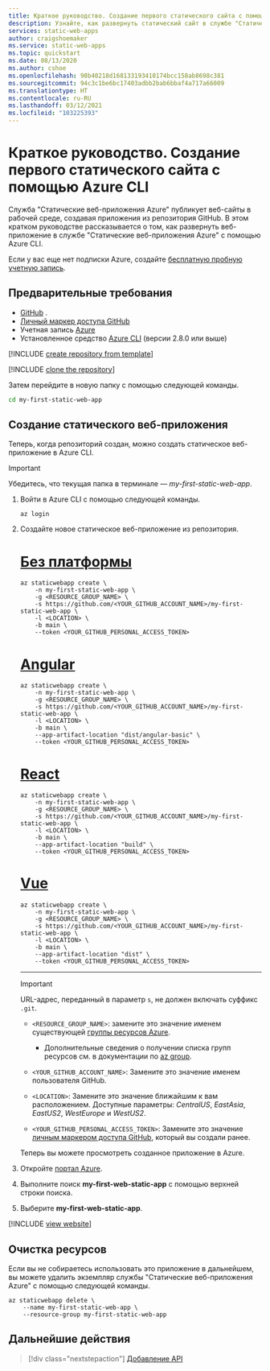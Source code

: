 ```yaml
---
title: Краткое руководство. Создание первого статического сайта с помощью службы "Статические веб-приложения Azure" в CLI
description: Узнайте, как развернуть статический сайт в службе "Статические веб-приложения Azure" с помощью Azure CLI.
services: static-web-apps
author: craigshoemaker
ms.service: static-web-apps
ms.topic: quickstart
ms.date: 08/13/2020
ms.author: cshoe
ms.openlocfilehash: 98b40218d168133193410174bcc158ab8698c381
ms.sourcegitcommit: 94c3c1be6bc17403adbb2bab6bbaf4a717a66009
ms.translationtype: HT
ms.contentlocale: ru-RU
ms.lasthandoff: 03/12/2021
ms.locfileid: "103225393"
---
```

# <a name="quickstart-building-your-first-static-site-using-the-azure-cli"></a>Краткое руководство. Создание первого статического сайта с помощью Azure CLI

Служба "Статические веб-приложения Azure" публикует веб-сайты в рабочей среде, создавая приложения из репозитория GitHub. В этом кратком руководстве рассказывается о том, как развернуть веб-приложение в службе "Статические веб-приложения Azure" с помощью Azure CLI.

Если у вас еще нет подписки Azure, создайте [бесплатную пробную учетную запись](https://azure.microsoft.com/free).

## <a name="prerequisites"></a>Предварительные требования

- [GitHub](https://github.com) .
- [Личный маркер доступа GitHub](https://docs.github.com/github/authenticating-to-github/creating-a-personal-access-token)
- Учетная запись [Azure](https://portal.azure.com)
- Установленное средство [Azure CLI](/cli/azure/install-azure-cli) (версии 2.8.0 или выше)

[!INCLUDE [create repository from template](../../includes/static-web-apps-get-started-create-repo.md)]

[!INCLUDE [clone the repository](../../includes/static-web-apps-get-started-clone-repo.md)]

Затем перейдите в новую папку с помощью следующей команды.

```bash
cd my-first-static-web-app
```

## <a name="create-a-static-web-app"></a>Создание статического веб-приложения

Теперь, когда репозиторий создан, можно создать статическое веб-приложение в Azure CLI.

> [!IMPORTANT]
> Убедитесь, что текущая папка в терминале — _my-first-static-web-app_.

1. Войти в Azure CLI с помощью следующей команды.

    ```azurecli
    az login
    ```

1. Создайте новое статическое веб-приложение из репозитория.

    # <a name="no-framework"></a>[Без платформы](#tab/vanilla-javascript)

    ```azurecli
    az staticwebapp create \
        -n my-first-static-web-app \
        -g <RESOURCE_GROUP_NAME> \
        -s https://github.com/<YOUR_GITHUB_ACCOUNT_NAME>/my-first-static-web-app \
        -l <LOCATION> \
        -b main \
        --token <YOUR_GITHUB_PERSONAL_ACCESS_TOKEN>
    ```

    # <a name="angular"></a>[Angular](#tab/angular)

    ```azurecli
    az staticwebapp create \
        -n my-first-static-web-app \
        -g <RESOURCE_GROUP_NAME> \
        -s https://github.com/<YOUR_GITHUB_ACCOUNT_NAME>/my-first-static-web-app \
        -l <LOCATION> \
        -b main \
        --app-artifact-location "dist/angular-basic" \
        --token <YOUR_GITHUB_PERSONAL_ACCESS_TOKEN>
    ```

    # <a name="react"></a>[React](#tab/react)

    ```azurecli
    az staticwebapp create \
        -n my-first-static-web-app \
        -g <RESOURCE_GROUP_NAME> \
        -s https://github.com/<YOUR_GITHUB_ACCOUNT_NAME>/my-first-static-web-app \
        -l <LOCATION> \
        -b main \
        --app-artifact-location "build" \
        --token <YOUR_GITHUB_PERSONAL_ACCESS_TOKEN>
    ```

    # <a name="vue"></a>[Vue](#tab/vue)

    ```azurecli
    az staticwebapp create \
        -n my-first-static-web-app \
        -g <RESOURCE_GROUP_NAME> \
        -s https://github.com/<YOUR_GITHUB_ACCOUNT_NAME>/my-first-static-web-app \
        -l <LOCATION> \
        -b main \
        --app-artifact-location "dist" \
        --token <YOUR_GITHUB_PERSONAL_ACCESS_TOKEN>
    ```

    ---
    
    > [!IMPORTANT]
    > URL-адрес, переданный в параметр `s`, не должен включать суффикс `.git`.

    - `<RESOURCE_GROUP_NAME>`: замените это значение именем существующей [группы ресурсов Azure](../azure-resource-manager/management/manage-resources-cli.md).

      - Дополнительные сведения о получении списка групп ресурсов см. в документации по [az group](https://docs.microsoft.com/cli/azure/group?view=azure-cli-latest#az_group_list).

    - `<YOUR_GITHUB_ACCOUNT_NAME>`: Замените это значение именем пользователя GitHub.

    - `<LOCATION>`: Замените это значение ближайшим к вам расположением. Доступные параметры:  _CentralUS_, _EastAsia_, _EastUS2_, _WestEurope_ и _WestUS2_.

    - `<YOUR_GITHUB_PERSONAL_ACCESS_TOKEN>`: Замените это значение [личным маркером доступа GitHub](https://docs.github.com/github/authenticating-to-github/creating-a-personal-access-token), который вы создали ранее.

    Теперь вы можете просмотреть созданное приложение в Azure.

1. Откройте [портал Azure](https://portal.azure.com).

1. Выполните поиск **my-first-web-static-app** с помощью верхней строки поиска.

1. Выберите **my-first-web-static-app**.

[!INCLUDE [view website](../../includes/static-web-apps-get-started-view-website.md)]

## <a name="clean-up-resources"></a>Очистка ресурсов

Если вы не собираетесь использовать это приложение в дальнейшем, вы можете удалить экземпляр службы "Статические веб-приложения Azure" с помощью следующей команды.

```azurecli
az staticwebapp delete \
    --name my-first-static-web-app \
    --resource-group my-first-static-web-app
```

## <a name="next-steps"></a>Дальнейшие действия

> [!div class="nextstepaction"]
> [Добавление API](add-api.md)
